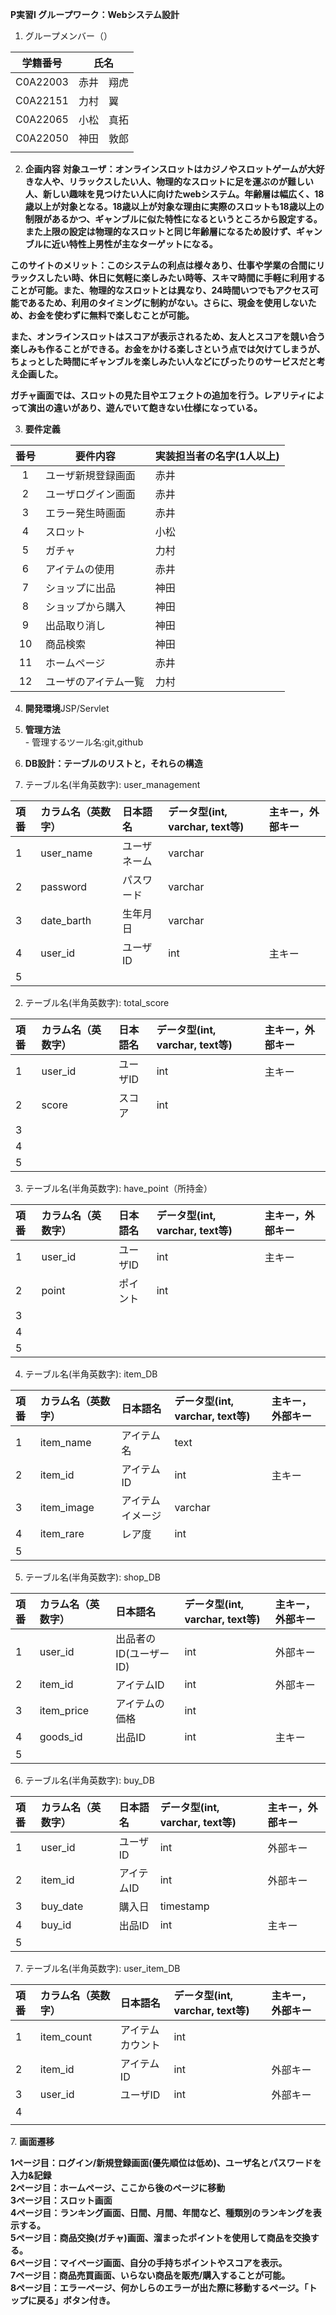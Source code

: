 **P実習I グループワーク：Webシステム設計**

1. グループメンバー（）

| 学籍番号 | 氏名 |
| ----- | ----- |
| C0A22003 | 赤井　翔虎 |
| C0A22151 | 力村　翼 |
| C0A22065 | 小松　真拓 |
| C0A22050 | 神田　敦郎 |
|  |  |

2. **企画内容**
**対象ユーザ：オンラインスロットはカジノやスロットゲームが大好きな人や、リラックスしたい人、物理的なスロットに足を運ぶのが難しい人、新しい趣味を見つけたい人に向けたwebシステム。年齢層は幅広く、18歳以上が対象となる。18歳以上が対象な理由に実際のスロットも18歳以上の制限があるかつ、ギャンブルに似た特性になるというところから設定する。また上限の設定は物理的なスロットと同じ年齢層になるため設けず、ギャンブルに近い特性上男性が主なターゲットになる。**

**このサイトのメリット：このシステムの利点は様々あり、仕事や学業の合間にリラックスしたい時、休日に気軽に楽しみたい時等、スキマ時間に手軽に利用することが可能。また、物理的なスロットとは異なり、24時間いつでもアクセス可能であるため、利用のタイミングに制約がない。さらに、現金を使用しないため、お金を使わずに無料で楽しむことが可能。**

**また、オンラインスロットはスコアが表示されるため、友人とスコアを競い合う楽しみも作ることができる。お金をかける楽しさという点では欠けてしまうが、ちょっとした時間にギャンブルを楽しみたい人などにぴったりのサービスだと考え企画した。**

**ガチャ画面では、スロットの見た目やエフェクトの追加を行う。レアリティによって演出の違いがあり、遊んでいて飽きない仕様になっている。**

	  
	

3. **要件定義**

| 番号 | 要件内容 | 実装担当者の名字(1人以上) |
| :---: | ----- | ----- |
| 1 | ユーザ新規登録画面　| 赤井 |
| 2 | ユーザログイン画面 | 赤井 |
| 3 | エラー発生時画面 | 赤井 |
| 4 | スロット | 小松 |
| 5 | ガチャ | 力村 |
| 6 | アイテムの使用 | 赤井 |
| 7 | ショップに出品 | 神田 |
| 8 | ショップから購入 | 神田 |
| 9 | 出品取り消し | 神田 |
| 10 | 商品検索 | 神田 |
| 11 | ホームページ | 赤井 |
| 12 | ユーザのアイテム一覧 | 力村 |

4. **開発環境**JSP/Servlet

5. **管理方法**  
   \- 管理するツール名:git,github

6. **DB設計：テーブルのリストと，それらの構造**
1. テーブル名(半角英数字): user\_management

| 項番 | カラム名（英数字） | 日本語名 | データ型(int, varchar, text等) | 主キー，外部キー |
| :---- | :---- | :---- | :---- | :---- |
| 1 | user\_name | ユーザネーム | varchar |  |
| 2 | password | パスワード | varchar |  |
| 3 | date\_barth | 生年月日 | varchar |  |
| 4 | user\_id | ユーザID | int | 主キー |
| 5 |  |  |  |  |

2. テーブル名(半角英数字): total\_score

| 項番 | カラム名（英数字） | 日本語名 | データ型(int, varchar, text等) | 主キー，外部キー |
| :---- | :---- | :---- | :---- | :---- |
| 1 | user\_id | ユーザID | int | 主キー |
| 2 | score | スコア | int |  |
| 3 |  |  |  |  |
| 4 |  |  |  |  |
| 5 |  |  |  |  |

3. テーブル名(半角英数字): have\_point（所持金）

| 項番 | カラム名（英数字） | 日本語名 | データ型(int, varchar, text等) | 主キー，外部キー |
| :---- | :---- | :---- | :---- | :---- |
| 1 | user\_id | ユーザID | int | 主キー |
| 2 | point | ポイント | int |  |
| 3 |  |  |  |  |
| 4 |  |  |  |  |
| 5 |  |  |  |  |

4. テーブル名(半角英数字): item\_DB

| 項番 | カラム名（英数字） | 日本語名 | データ型(int, varchar, text等) | 主キー，外部キー |
| :---- | :---- | :---- | :---- | :---- |
| 1 | item\_name | アイテム名 | text |  |
| 2 | item\_id | アイテムID | int | 主キー |
| 3 | item\_image | アイテムイメージ | varchar |  |
| 4 | item\_rare | レア度 | int |  |
| 5 |  |  |  |  |

5. テーブル名(半角英数字): shop\_DB

| 項番 | カラム名（英数字） | 日本語名 | データ型(int, varchar, text等) | 主キー，外部キー |
| :---- | :---- | :---- | :---- | :---- |
| 1 | user\_id | 出品者のID(ユーザーID) | int | 外部キー |
| 2 | item\_id | アイテムID | int | 外部キー |
| 3 | item\_price | アイテムの価格 | int |  |
| 4 | goods\_id | 出品ID | int | 主キー |
| 5 |  |  |  |  |

6. テーブル名(半角英数字): buy\_DB

| 項番 | カラム名（英数字） | 日本語名 | データ型(int, varchar, text等) | 主キー，外部キー |
| :---- | :---- | :---- | :---- | :---- |
| 1 | user\_id | ユーザID | int | 外部キー |
| 2 | item\_id | アイテムID | int | 外部キー |
| 3 | buy\_date | 購入日 | timestamp |  |
| 4 | buy\_id | 出品ID | int | 主キー |
| 5 |  |  |  |  |

7. テーブル名(半角英数字): user\_item\_DB

| 項番 | カラム名（英数字） | 日本語名 | データ型(int, varchar, text等) | 主キー，外部キー |
| :---- | :---- | :---- | :---- | :---- |
| 1 | item\_count | アイテムカウント | int |  |
| 2 | item\_id | アイテムID | int | 外部キー |
| 3 | user\_id | ユーザID | int | 外部キー |
| 4 |  |  |  |  |
|  |  |  |  |  |

7\. **画面遷移**

**1ページ目：ログイン/新規登録画面(優先順位は低め)、ユーザ名とパスワードを入力&記録**  
**2ページ目：ホームページ、ここから後のページに移動**  
**3ページ目：スロット画面**  
**4ページ目：ランキング画面、日間、月間、年間など、種類別のランキングを表示する。**  
**5ページ目：商品交換(ガチャ)画面、溜まったポイントを使用して商品を交換する。**  
**6ページ目：マイページ画面、自分の手持ちポイントやスコアを表示。**  
**7ページ目：商品売買画面、いらない商品を販売/購入することが可能。**  
**8ページ目：エラーページ、何かしらのエラーが出た際に移動するページ。「トップに戻る」ボタン付き。**



